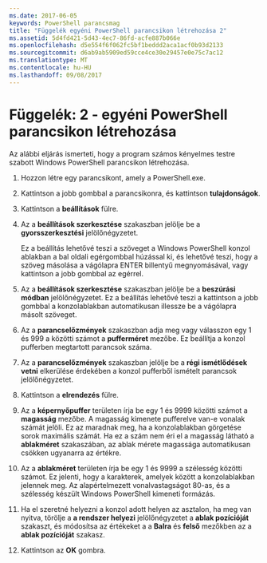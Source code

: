 ```yaml
---
ms.date: 2017-06-05
keywords: PowerShell parancsmag
title: "Függelék egyéni PowerShell parancsikon létrehozása 2"
ms.assetid: 5d4fd421-5d43-4ec7-86fd-acfe887b066e
ms.openlocfilehash: d5e554f6f062fc5bf1beddd2aca1acf0b93d2133
ms.sourcegitcommit: d6ab9ab5909ed59cce4ce30e29457e0e75c7ac12
ms.translationtype: MT
ms.contentlocale: hu-HU
ms.lasthandoff: 09/08/2017
---
```

# <a name="appendix-2---creating-a-custom-powershell-shortcut"></a>Függelék: 2 - egyéni PowerShell parancsikon létrehozása
Az alábbi eljárás ismerteti, hogy a program számos kényelmes testre szabott Windows PowerShell parancsikon létrehozása.

1. Hozzon létre egy parancsikont, amely a PowerShell.exe.

2. Kattintson a jobb gombbal a parancsikonra, és kattintson **tulajdonságok**.

3. Kattintson a **beállítások** fülre.

4. Az a **beállítások szerkesztése** szakaszban jelölje be a **gyorsszerkesztési** jelölőnégyzetet.

    Ez a beállítás lehetővé teszi a szöveget a Windows PowerShell konzol ablakban a bal oldali egérgombbal húzással ki, és lehetővé teszi, hogy a szöveg másolása a vágólapra ENTER billentyű megnyomásával, vagy kattintson a jobb gombbal az egérrel.

5. Az a **beállítások szerkesztése** szakaszban jelölje be a **beszúrási módban** jelölőnégyzetet. Ez a beállítás lehetővé teszi a kattintson a jobb gombbal a konzolablakban automatikusan illessze be a vágólapra másolt szöveget.

6. Az a **parancselőzmények** szakaszban adja meg vagy válasszon egy 1 és 999 a közötti számot a **pufferméret** mezőbe. Ez beállítja a konzol pufferben megtartott parancsok száma.

7. Az a **parancselőzmények** szakaszban jelölje be a **régi ismétlődések vetni** elkerülése érdekében a konzol pufferből ismételt parancsok jelölőnégyzetet.

8. Kattintson a **elrendezés** fülre.

9. Az a **képernyőpuffer** területen írja be egy 1 és 9999 közötti számot a **magasság** mezőbe. A magasság kimenete pufferelve van-e vonalak számát jelöli. Ez az maradnak meg, ha a konzolablakban görgetése sorok maximális számát. Ha ez a szám nem éri el a magasság látható a **ablakméret** szakaszában, az ablak mérete magassága automatikusan csökken ugyanarra az értékre.

10. Az a **ablakméret** területen írja be egy 1 és 9999 a szélesség közötti számot. Ez jelenti, hogy a karakterek, amelyek között a konzolablakban jelennek meg. Az alapértelmezett vonalvastagságot 80-as, és a szélesség készült Windows PowerShell kimeneti formázás.

11. Ha el szeretné helyezni a konzol adott helyen az asztalon, ha meg van nyitva, törölje a **a rendszer helyezi** jelölőnégyzetet a **ablak pozícióját** szakaszt, és módosítsa az értékeket a a **Balra** és **felső** mezőkben az a **ablak pozícióját** szakasz.

12. Kattintson az **OK** gombra.

